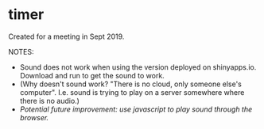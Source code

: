 # timer

Created for a meeting in Sept 2019.

NOTES: 
* Sound does not work when using the version deployed on shinyapps.io. Download and run to get the sound to work.
* (Why doesn't sound work? "There is no cloud, only someone else's computer". I.e. sound is trying to play on a server somewhere where there is no audio.)
* _Potential future improvement: use javascript to play sound through the browser._
